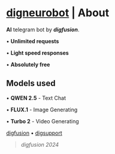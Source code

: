 # [digneurobot](https://t.me/digneurobot) | About

**AI** telegram bot by _**digfusion**_. 

• **Unlimited requests**

• **Light speed responses**

• **Absolutely free**

## Models used

• **QWEN 2.5** - Text Chat

• **FLUX.1** - Image Generating

• **Turbo 2** - Video Generating

[digfusion](https://t.me/digfusionbot) • [digsupport](https://t.me/digsupport)

> _digfusion 2024_
